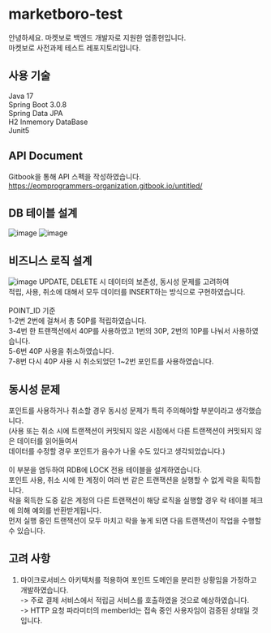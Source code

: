 # marketboro-test
안녕하세요. 마켓보로 백엔드 개발자로 지원한 엄종헌입니다. <br>
마켓보로 사전과제 테스트 레포지토리입니다.

## 사용 기술
Java 17 <br>
Spring Boot 3.0.8 <br>
Spring Data JPA <br>
H2 Inmemory DataBase <br>
Junit5 <br>

## API Document
Gitbook을 통해 API 스펙을 작성하였습니다. <br>
https://eomprogrammers-organization.gitbook.io/untitled/

## DB 테이블 설계
![image](https://github.com/jheon-eom/marketboro-test/assets/79975547/920ab451-4bb0-4caa-96b6-ffa106046087)
![image](https://github.com/jheon-eom/marketboro-test/assets/79975547/0b801fe6-ad22-4418-8083-645173b17e83)

## 비즈니스 로직 설계
![image](https://github.com/jheon-eom/marketboro-test/assets/79975547/d219de40-e953-4a94-8cd5-14b8c5a899d0)
UPDATE, DELETE 시 데이터의 보존성, 동시성 문제를 고려하여 <br>
적립, 사용, 취소에 대해서 모두 데이터를 INSERT하는 방식으로 구현하였습니다. <br>
<br>
POINT_ID 기준 <br>
1-2번 2번에 걸쳐서 총 50P를 적립하였습니다. <br>
3-4번 한 트랜잭션에서 40P를 사용하였고 1번의 30P, 2번의 10P를 나눠서 사용하였습니다. <br>
5-6번 40P 사용을 취소하였습니다.<br>
7-8번 다시 40P 사용 시 취소되었던 1~2번 포인트를 사용하였습니다. <br>

## 동시성 문제
포인트를 사용하거나 취소할 경우 동시성 문제가 특히 주의해야할 부분이라고 생각했습니다. <br>
(사용 또는 취소 시에 트랜잭션이 커밋되지 않은 시점에서 다른 트랜잭션이 커밋되지 않은 데이터를 읽어들여서 <br>
데이터를 수정할 경우 포인트가 음수가 나올 수도 있다고 생각되었습니다.) <br>
<br>
이 부분을 염두하여 RDB에 LOCK 전용 테이블을 설계하였습니다. <br>
포인트 사용, 취소 시에 한 계정이 여러 번 같은 트랜잭션을 실행할 수 없게 락을 획득합니다. <br>
락을 획득한 도중 같은 계정의 다른 트랜잭션이 해당 로직을 실행할 경우 락 테이블 체크에 의해 예외를 반환받게됩니다. <br>
먼저 실행 중인 트랜잭션이 모두 마치고 락을 놓게 되면 다음 트랜잭션이 작업을 수행할 수 있습니다.

## 고려 사항
1. 마이크로서비스 아키텍처를 적용하여 포인트 도메인을 분리한 상황임을 가정하고 개발하였습니다. <br>
-> 주로 결제 서비스에서 적립금 서비스를 호출하였을 것으로 예상하였습니다. <br>
-> HTTP 요청 파라미터의 memberId는 접속 중인 사용자임이 검증된 상태일 것입니다.

